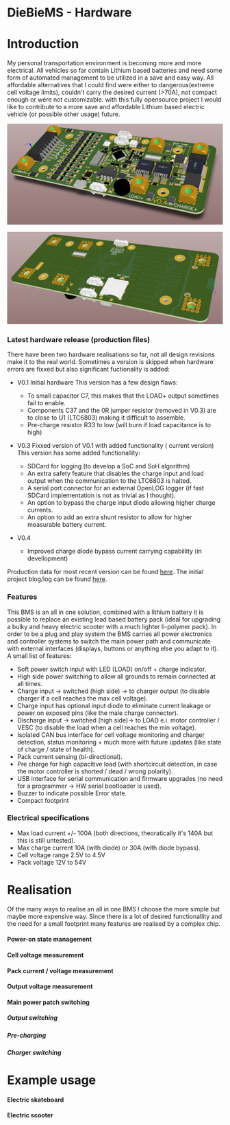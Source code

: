DieBieMS - Hardware
===
# Introduction
My personal transportation environment is becoming more and more electrical. All vehicles so far contain Lithium based batteries and need some form of automated management to be utilized in a save and easy way. All affordable alternatives that I could find were either to dangerous(extreme cell voltage limits), couldn't carry the desired current (>70A), not compact enough or were not customizable. with this fully opensource project I would like to contribute to a more save and affordable Lithium based electric vehicle (or possible other usage) future.

![alt text](Binaries/Images/DieBieMSV0_4TOP.png "DieBieMS V0.4 TopView")

![alt text](Binaries/Images/DieBieMSV0_4BOTTOM.png "DieBieMS V0.4 BottomView")


### Latest hardware release (production files)
There have been two hardware realisations so far, not all design revisions make it to the real world. Sometimes a version is skipped when hardware errors are fixxed but also significant fuctionality is added:

* V0.1 Initial hardware
   This version has a few design flaws:
   * To small capacitor C7, this makes that the LOAD+ output sometimes fail to enable.
   * Components C37 and the 0R jumper resistor (removed in V0.3) are to close to U1 (LTC6803) making it difficult to assemble.
   * Pre-charge resistor R33 to low (will burn if load capacitance is to high)
   
* V0.3 Fixxed version of V0.1 with added functionality ( current version)
   This version has some added functionallity:
   * SDCard for logging (to develop a SoC and SoH algorithm)
   * An extra safety feature that disables the charge input and load output when the communication to the LTC6803 is halted.
   * A serial port connector for an external OpenLOG logger (if fast SDCard implementation is not as trivial as I thought).
   * An option to bypass the charge input diode allowing higher charge currents.
   * An option to add an extra shunt resistor to allow for higher measurable battery current.
   
* V0.4
   * Improved charge diode bypass current carrying capabillity (in devellopment)
   
Production data for most recent version can be found [here](Project%20Outputs%20for%20DB10005_DieBieMS). The initial project blog/log can be found [here](http://www.electric-skateboard.builders/t/diy-6s-to-12s-bms-with-can/2639).

### Features
This BMS is an all in one solution, combined with a lithium battery it is possible to replace an existing lead based battery pack (ideal for upgrading a bulky and heavy electric scooter with a much lighter li-polymer pack). In order to be a plug and play system the BMS carries all power electronics and controller systems to switch the main power path and communicate with external interfaces (displays, buttons or anything else you adapt to it). A small list of features:

* Soft power switch input with LED (LOAD) on/off + charge indicator.
* High side power switching to allow all grounds to remain connected at all times.
* Charge input -> switched (high side) -> to charger output (to disable charger if a cell reaches the max cell voltage).
* Charge input has optional input diode to eliminate current leakage or power on exposed pins (like the male charge connector).
* Discharge input -> switched (high side)-> to LOAD e.i. motor controller / VESC (to disable the load when a cell reaches the min voltage).
* Isolated CAN bus interface for cell voltage monitoring and charger detection, status monitoring + much more with future updates (like state of charge / state of health).
* Pack current sensing (bi-directional).
* Pre charge for high capacitive load (with shortcircuit detection, in case the motor controller is shorted / dead / wrong polarity).
* USB interface for serial communication and firmware upgrades (no need for a programmer -> HW serial bootloader is used).
* Buzzer to indicate possible Error state.
* Compact footprint

### Electrical specifications
* Max load current +/- 100A (both directions, theoratically it's 140A but this is still untested).
* Max charge current 10A (with diode) or 30A (with diode bypass).
* Cell voltage range 2.5V to 4.5V
* Pack voltage 12V to 54V

# Realisation
Of the many ways to realise an all in one BMS I choose the more simple but maybe more expensive way. Since there is a lot of desired functionallity and the need for a small footprint many features are realised by a complex chip. 

#### Power-on state management

#### Cell voltage measurement

#### Pack current / voltage measurement

#### Output voltage measurement

#### Main power patch switching

##### Output switching

##### Pre-charging

##### Charger switching

# Example usage
#### Electric skateboard
#### Electric scooter

